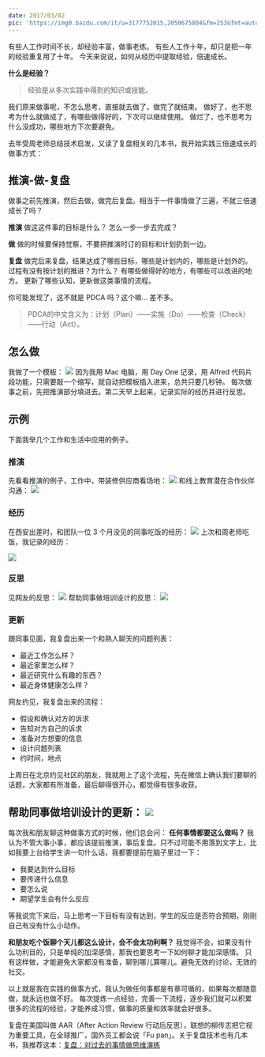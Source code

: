 ```yaml
---
date: 2017/03/02
pic: 'https://img0.baidu.com/it/u=3177752015,2050675804&fm=253&fmt=auto&app=138&f=JPEG?w=888&h=500'
---
```


有些人工作时间不长，却经验丰富，做事老练。
有些人工作十年，却只是把一年的经验重复用了十年。
今天来说说，如何从经历中提取经验，倍速成长。

**什么是经验？**
>经验是从多次实践中得到的知识或技能。

我们原来做事呢，不怎么思考，直接就去做了，做完了就结束。
做好了，也不思考为什么就做成了，有哪些做得好的，下次可以继续使用。
做烂了，也不思考为什么没成功，哪些地方下次要避免。

去年受周老师总结技术启发，又读了复盘相关的几本书，我开始实践三倍速成长的做事方式：
## 推演-做-复盘
做事之前先推演，然后去做，做完后复盘。相当于一件事情做了三遍，不就三倍速成长了吗？

**推演**
做这这件事的目标是什么？
怎么一步一步去完成？

**做**
做的时候要保持觉察，不要把推演时订的目标和计划扔到一边。

**复盘**
做完后来复盘，结果达成了哪些目标，哪些是计划内的，哪些是计划外的。
过程有没有按计划的推进？为什么？
有哪些做得好的地方，有哪些可以改进的地方。
更新了哪些认知，更新做这类事情的流程。

你可能发现了，这不就是 PDCA 吗？这个嘛... 差不多。
>PDCA的中文含义为：计划（Plan）——实施（Do）——检查（Check）——行动（Act）。

## 怎么做
我做了一个模板：
![](/_image/2017-03-02-07-52-15.jpg)
因为我用 Mac 电脑，用 Day One 记录，用 Alfred 代码片段功能，只需要敲一个缩写，就自动把模板插入进来，总共只要几秒钟。
每次做事之前，先把推演部分填进去。第二天早上起来，记录实际的经历并进行反思。

## 示例
下面我举几个工作和生活中应用的例子。

### 推演
先看看推演的例子，工作中，带装修供应商看场地：
![](/_image/2017-03-02-08-17-18.jpg)
和线上教育潜在合作伙伴沟通：
![](/_image/2017-03-02-08-16-41.jpg)
###  经历
在西安出差时，和团队一位 3 个月没见的同事吃饭的经历：
![](/_image/2017-03-02-08-12-25.jpg)
上次和周老师吃饭，我记录的经历：

![](/_image/2017-03-02-08-15-54.jpg)
### 反思
见网友的反思：
![](/_image/2017-03-02-08-24-20.jpg)
帮助同事做培训设计的反思：
![](/_image/2017-03-02-08-25-50.jpg)

### 更新
跟同事见面，我复盘出来一个和熟人聊天的问题列表：
* 最近工作怎么样？
* 最近家里怎么样？
* 最近研究什么有趣的东西？
* 最近身体健康怎么样？

网友约见，我复盘出来的流程：
* 假设和确认对方的诉求
* 告知对方自己的诉求
* 准备对方想要的信息
* 设计问题列表
* 约时间，地点

上周日在北京约见社区的朋友，我就用上了这个流程，先在微信上确认我们要聊的话题，大家都有所准备，最后聊得很开心，都觉得有很多收获。

帮助同事做培训设计的更新：
![](/_image/2017-03-02-08-27-56.jpg)
---
每次我和朋友聊这种做事方式的时候，他们总会问：
**任何事情都要这么做吗？**
我认为不管大事小事，都应该提前推演，事后复盘。只不过可能不用落到文字上，比如我要上台给学生讲一句什么话，我都要提前在脑子里过一下：
* 我要达到什么目标
* 要传递什么信息
* 要怎么说
* 期望学生会有什么反应

等我说完下来后，马上思考一下目标有没有达到，学生的反应是否符合预期，刚刚自己有没有什么小动作。

**和朋友吃个饭聊个天儿都这么设计，会不会太功利啊？**
我觉得不会，如果没有什么功利目的，只是单纯的加深感情，那我也要思考一下如何聊才能加深感情。
只有这样做，才能避免大家都没有准备，聊到哪儿算哪儿。避免无效的讨论，无效的社交。

以上就是我在实践的做事方式，我认为做任何事都是有章可循的，如果每次都随意做，就永远也做不好。
每次提炼一点经验，完善一下流程，逐步我们就可以积累很多的流程的经验，才能养成习惯，做事的质量和效率就会好很多。

复盘在美国叫做 AAR（After Action Review 行动后反思），联想的柳传志把它视为重要工具，在全球推广，国外员工都会说「Fu pan」。关于复盘技术也有几本书，我推荐这本：[复盘：对过去的事情做思维演练](https://book.douban.com/subject/25702395/)
